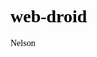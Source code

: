 # web-droid
<!Doctype html>
<html>
<head>
<title>portfolio</title>
<style type="text/css">
Body { background color: grey;
Color: black;
Font-family: Montserrat;}
</style>
</body>
</head>
<p>Nelson</p>
</html>
